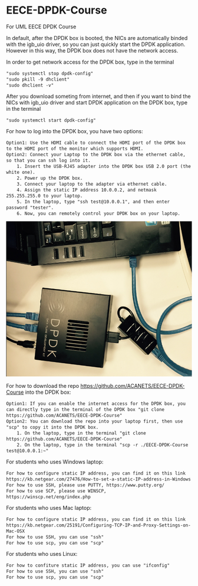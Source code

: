 # EECE-DPDK-Course
For UML EECE DPDK Course

In default, after the DPDK box is booted, the NICs are automatically binded with the igb_uio driver, so you can just quickly start the DPDK application. However in this way, the DPDK box does not have the network access. 

In order to get network access for the DPDK box, type in the terminal

	"sudo systemctl stop dpdk-config"
	"sudo pkill -9 dhclient"
	"sudo dhclient -v"

After you download someting from internet, and then if you want to bind the NICs with igb_uio driver and start DPDK application on the DPDK box, type in the terminal

	"sudo systemctl start dpdk-config"

For how to log into the DPDK box, you have two options:

	Option1: Use the HDMI cable to connect the HDMI port of the DPDK box to the HDMI port of the monitor which supports HDMI.
	Option2: Connect your Laptop to the DPDK box via the ethernet cable, so that you can ssh log into it.
		1. Insert the USB-RJ45 adapter into the DPDK box USB 2.0 port (the white one).
		2. Power up the DPDK box.
		3. Connect your laptop to the adapter via ethernet cable.
		4. Assign the static IP address 10.0.0.2, and netmask 255.255.255.0 to your laptop.
		5. In the laptop, type "ssh test@10.0.0.1", and then enter password "tester".
		6. Now, you can remotely control your DPDK box on your laptop.
![Screenshot](dpdk-box-connection.png)

For how to download the repo https://github.com/ACANETS/EECE-DPDK-Course into the DPDK box:
	
	Option1: If you can enable the internet access for the DPDK box, you can directly type in the terminal of the DPDK box "git clone https://github.com/ACANETS/EECE-DPDK-Course" 
	Option2: You can download the repo into your laptop first, then use "scp" to copy it into the DPDK box.
		1. On the laptop, type in the terminal "git clone https://github.com/ACANETS/EECE-DPDK-Course"
		2. On the laptop, type in the terminal "scp -r ./EECE-DPDK-Course test@10.0.0.1:~"

For students who uses Windows laptop:

	For how to configure static IP address, you can find it on this link https://kb.netgear.com/27476/How-to-set-a-static-IP-address-in-Windows
	For how to use SSH, please use PUTTY, https://www.putty.org/
	For how to use SCP, please use WINSCP, https://winscp.net/eng/index.php
	
For students who uses Mac laptop:

	For how to configure static IP address, you can find it on this link https://kb.netgear.com/25191/Configuring-TCP-IP-and-Proxy-Settings-on-Mac-OSX
	For how to use SSH, you can use "ssh"
	For how to use scp, you can use "scp"
	
For students who uses Linux:

	For how to confiture static IP address, you can use "ifconfig"
	For how to use SSH, you can use "ssh"
	For how to use scp, you can use "scp"
